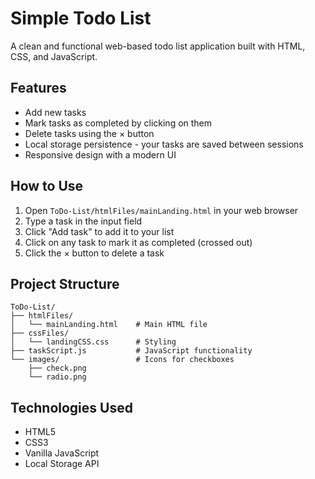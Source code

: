 # Simple Todo List

A clean and functional web-based todo list application built with HTML, CSS, and JavaScript.

## Features

- Add new tasks
- Mark tasks as completed by clicking on them
- Delete tasks using the × button
- Local storage persistence - your tasks are saved between sessions
- Responsive design with a modern UI

## How to Use

1. Open `ToDo-List/htmlFiles/mainLanding.html` in your web browser
2. Type a task in the input field
3. Click "Add task" to add it to your list
4. Click on any task to mark it as completed (crossed out)
5. Click the × button to delete a task

## Project Structure

```
ToDo-List/
├── htmlFiles/
│   └── mainLanding.html    # Main HTML file
├── cssFiles/
│   └── landingCSS.css      # Styling
├── taskScript.js           # JavaScript functionality
└── images/                 # Icons for checkboxes
    ├── check.png
    └── radio.png
```

## Technologies Used
- HTML5
- CSS3
- Vanilla JavaScript
- Local Storage API
